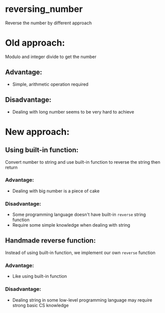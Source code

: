 # reversing_number
Reverse the number by different approach

# Old approach:
Modulo and integer divide to get the number
## Advantage:
- Simple, arithmetic operation required
## Disadvantage:
- Dealing with long number seems to be very hard to achieve

# New approach:
## Using built-in function:
Convert number to string and use built-in function to reverse the string then return
### Advantage:
- Dealing with big number is a piece of cake
### Disadvantage:
- Some programming language doesn't have built-in `reverse` string function
- Require some simple knowledge when dealing with string

## Handmade reverse function:
Instead of using built-in function, we implement our own `reverse` function
### Advantage:
- Like using built-in function
### Disadvantage:
- Dealing string in some low-level programming language may require strong basic CS knowledge
